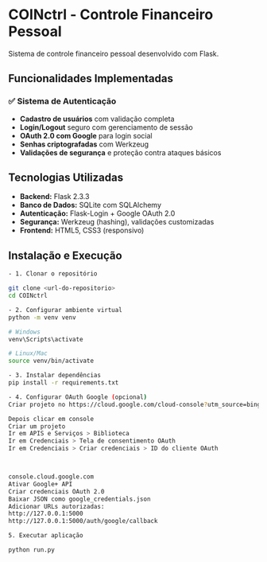 # COINctrl - Controle Financeiro Pessoal

Sistema de controle financeiro pessoal desenvolvido com Flask.

## Funcionalidades Implementadas

### ✅ Sistema de Autenticação
- **Cadastro de usuários** com validação completa
- **Login/Logout** seguro com gerenciamento de sessão
- **OAuth 2.0 com Google** para login social
- **Senhas criptografadas** com Werkzeug
- **Validações de segurança** e proteção contra ataques básicos

## Tecnologias Utilizadas

- **Backend:** Flask 2.3.3
- **Banco de Dados:** SQLite com SQLAlchemy
- **Autenticação:** Flask-Login + Google OAuth 2.0
- **Segurança:** Werkzeug (hashing), validações customizadas
- **Frontend:** HTML5, CSS3 (responsivo)

## Instalação e Execução
```bash
- 1. Clonar o repositório

git clone <url-do-repositorio>
cd COINctrl 

- 2. Configurar ambiente virtual
python -m venv venv

# Windows
venv\Scripts\activate

# Linux/Mac
source venv/bin/activate

- 3. Instalar dependências
pip install -r requirements.txt

- 4. Configurar OAuth Google (opcional)
Criar projeto no https://cloud.google.com/cloud-console?utm_source=bing&utm_medium=cpc&utm_campaign=latam-BR-all-pt-dr-BKWS-all-all-trial-e-dr-1710136-LUAC0016489&utm_content=text-ad-none-any-DEV_c-CRE_-ADGP_Hybrid+%7C+BKWS+-+MIX+%7C+Txt_+Management+Tools-Console-KWID_134065238444-kwd-78065736327892:loc-20&utm_term=KW_console+cloud+google-ST_console+cloud+google&&msclkid=315c8f2c53b31d598b21e7f11b7975e3&gclid=315c8f2c53b31d598b21e7f11b7975e3&gclsrc=3p.ds&gad_source=7&gad_campaignid=15217860715

Depois clicar em console
Criar um projeto 
Ir em APIS e Serviços > Biblioteca
Ir em Credenciais > Tela de consentimento OAuth
Ir em Credenciais > Criar credenciais > ID do cliente OAuth



console.cloud.google.com
Ativar Google+ API
Criar credenciais OAuth 2.0
Baixar JSON como google_credentials.json
Adicionar URLs autorizadas:
http://127.0.0.1:5000
http://127.0.0.1:5000/auth/google/callback

5. Executar aplicação

python run.py